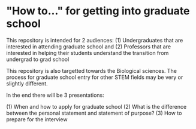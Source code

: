 # "How to..." for getting into graduate school
This repository is intended for 2 audiences: (1) Undergraduates that are interested in attending graduate school and (2) Professors that are interested in helping their students understand the transition from undergrad to grad school

This repository is also targetted towards the Biological sciences. The process for graduate school entry for other STEM fields may be very or slightly different.

In the end there will be 3 presentations:

(1) When and how to apply for graduate school
(2) What is the difference between the personal statement and statement of purpose?
(3) How to prepare for the interview
